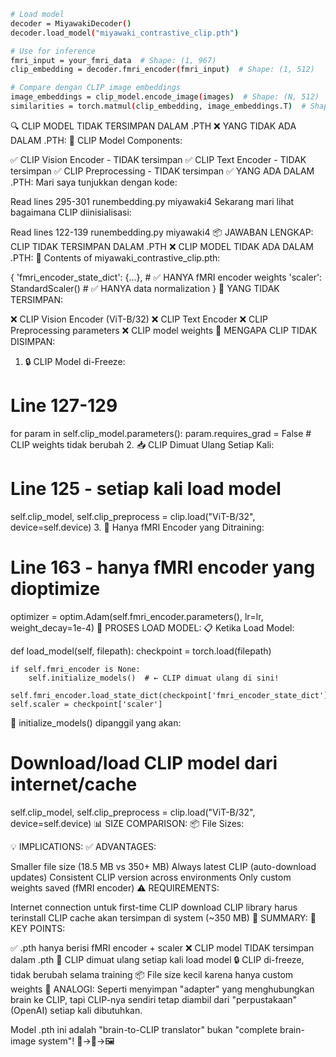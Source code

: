 
```sh
# Load model
decoder = MiyawakiDecoder()
decoder.load_model("miyawaki_contrastive_clip.pth")

# Use for inference
fmri_input = your_fmri_data  # Shape: (1, 967)
clip_embedding = decoder.fmri_encoder(fmri_input)  # Shape: (1, 512)

# Compare dengan CLIP image embeddings
image_embeddings = clip_model.encode_image(images)  # Shape: (N, 512)
similarities = torch.matmul(clip_embedding, image_embeddings.T)  # Shape: (1, N)
```


🔍 CLIP MODEL TIDAK TERSIMPAN DALAM .PTH
❌ YANG TIDAK ADA DALAM .PTH:
🚫 CLIP Model Components:

✅ CLIP Vision Encoder - TIDAK tersimpan
✅ CLIP Text Encoder - TIDAK tersimpan
✅ CLIP Preprocessing - TIDAK tersimpan
✅ YANG ADA DALAM .PTH:
Mari saya tunjukkan dengan kode:

Read lines 295-301
runembedding.py
miyawaki4
Sekarang mari lihat bagaimana CLIP diinisialisasi:

Read lines 122-139
runembedding.py
miyawaki4
📦 JAWABAN LENGKAP: CLIP TIDAK TERSIMPAN DALAM .PTH
❌ CLIP MODEL TIDAK ADA DALAM .PTH:
📁 Contents of miyawaki_contrastive_clip.pth:

{
    'fmri_encoder_state_dict': {...},  # ✅ HANYA fMRI encoder weights
    'scaler': StandardScaler()         # ✅ HANYA data normalization
}
🚫 YANG TIDAK TERSIMPAN:

❌ CLIP Vision Encoder (ViT-B/32)
❌ CLIP Text Encoder
❌ CLIP Preprocessing parameters
❌ CLIP model weights
🔄 MENGAPA CLIP TIDAK DISIMPAN:
1. 🔒 CLIP Model di-Freeze:

# Line 127-129
for param in self.clip_model.parameters():
    param.requires_grad = False  # CLIP weights tidak berubah
2. 📥 CLIP Dimuat Ulang Setiap Kali:

# Line 125 - setiap kali load model
self.clip_model, self.clip_preprocess = clip.load("ViT-B/32", device=self.device)
3. 🎯 Hanya fMRI Encoder yang Ditraining:

# Line 163 - hanya fMRI encoder yang dioptimize
optimizer = optim.Adam(self.fmri_encoder.parameters(), lr=lr, weight_decay=1e-4)
🔄 PROSES LOAD MODEL:
📋 Ketika Load Model:

def load_model(self, filepath):
    checkpoint = torch.load(filepath)
    
    if self.fmri_encoder is None:
        self.initialize_models()  # ← CLIP dimuat ulang di sini!
    
    self.fmri_encoder.load_state_dict(checkpoint['fmri_encoder_state_dict'])
    self.scaler = checkpoint['scaler']
🔄 initialize_models() dipanggil yang akan:

# Download/load CLIP model dari internet/cache
self.clip_model, self.clip_preprocess = clip.load("ViT-B/32", device=self.device)
📊 SIZE COMPARISON:
📦 File Sizes:

💡 IMPLICATIONS:
✅ ADVANTAGES:

Smaller file size (18.5 MB vs 350+ MB)
Always latest CLIP (auto-download updates)
Consistent CLIP version across environments
Only custom weights saved (fMRI encoder)
⚠️ REQUIREMENTS:

Internet connection untuk first-time CLIP download
CLIP library harus terinstall
CLIP cache akan tersimpan di system (~350 MB)
🎯 SUMMARY:
🔑 KEY POINTS:

✅ .pth hanya berisi fMRI encoder + scaler
❌ CLIP model TIDAK tersimpan dalam .pth
🔄 CLIP dimuat ulang setiap kali load model
🔒 CLIP di-freeze, tidak berubah selama training
📦 File size kecil karena hanya custom weights
🧠 ANALOGI:
Seperti menyimpan "adapter" yang menghubungkan brain ke CLIP, tapi CLIP-nya sendiri tetap diambil dari "perpustakaan" (OpenAI) setiap kali dibutuhkan.

Model .pth ini adalah "brain-to-CLIP translator" bukan "complete brain-image system"! 🧠→🔗→🖼️
